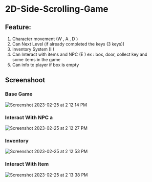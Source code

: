 # 2D-Side-Scrolling-Game

## Feature: 
1. Character movement (W <jump>, A <move left>, D <move right>)
2. Can Next Level (if already completed the keys (3 keys))
3. Inventory System (I <open inventory>)
4. Can Interact with items and NPC (E <to interact>) ex : box, door, collect key and some items in the game
5. Can info to player if box is empty

## Screenshoot
### Base Game 
![Screenshot 2023-02-25 at 2 12 14 PM](https://user-images.githubusercontent.com/53411915/221344200-c1afa129-2727-4158-b5b3-9dfd4a873d61.png)

### Interact With NPC a
![Screenshot 2023-02-25 at 2 12 27 PM](https://user-images.githubusercontent.com/53411915/221344203-94a2a67e-0eb8-41fe-905a-dfa24e15c3d2.png)

### Inventory 
![Screenshot 2023-02-25 at 2 12 53 PM](https://user-images.githubusercontent.com/53411915/221344206-460963d6-e93f-42d1-9485-01f2ee855528.png)

### Interact With Item
![Screenshot 2023-02-25 at 2 13 38 PM](https://user-images.githubusercontent.com/53411915/221344207-be643e67-d678-4731-9982-422756d1301a.png)
